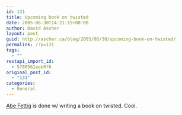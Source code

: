 ```yaml
---
id: 131
title: Upcoming book on twisted
date: 2005-06-30T14:21:15+00:00
author: David Ascher
layout: post
guid: http://ascher.ca/blog/2005/06/30/upcoming-book-on-twisted/
permalink: /?p=131
tags:
  - ""
restapi_import_id:
  - 5780561eab8f6
original_post_id:
  - "131"
categories:
  - General
---
```

[Abe Fettig](http://fettig.net/weblog/2005/06/30/my-book-on-twisted/) is done w/ writing a book on twisted. Cool.